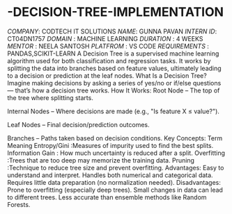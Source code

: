 # -DECISION-TREE-IMPLEMENTATION
*COMPANY*: CODTECH IT SOLUTIONS
*NAME*: GUNNA PAVAN
*INTERN ID*: CT04DN1757
*DOMAIN* : MACHINE LEARNING
*DURATION* : 4 WEEKS
*MENTOR* : NEELA SANTOSH
*PLATFROM* : VS CODE
*REQUIREMENTS* : PANDAS,SCIKIT-LEARN
A Decision Tree is a supervised machine learning algorithm used for both classification and regression tasks. It works by splitting the data into branches based on feature values, ultimately leading to a decision or prediction at the leaf nodes.
What Is a Decision Tree?
Imagine making decisions by asking a series of yes/no or if/else questions — that’s how a decision tree works.
How It Works:
Root Node – The top of the tree where splitting starts.

Internal Nodes – Where decisions are made (e.g., "Is feature X ≤ value?").

Leaf Nodes – Final decision/prediction outcomes.

Branches – Paths taken based on decision conditions.
Key Concepts:
Term	         Meaning
Entropy/Gini	  :Measures of impurity used to find the best splits.
Information Gain :	How much uncertainty is reduced after a split.
Overfitting    	 :Trees that are too deep may memorize the training data.
Pruning	         :Technique to reduce tree size and prevent overfitting.
Advantages:
Easy to understand and interpret.
Handles both numerical and categorical data.
Requires little data preparation (no normalization needed).
Disadvantages:
Prone to overfitting (especially deep trees).
Small changes in data can lead to different trees.
Less accurate than ensemble methods like Random Forests.
